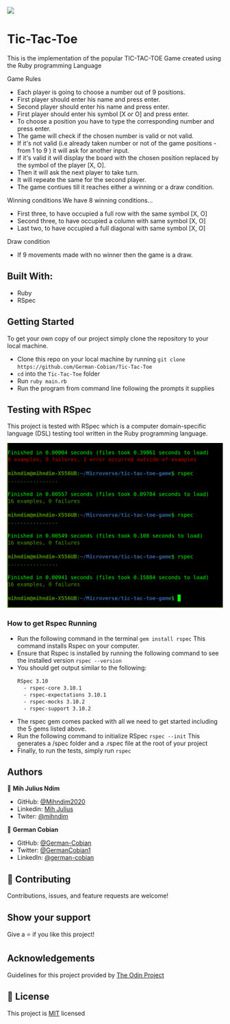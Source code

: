 ![](https://img.shields.io/badge/Microverse-blueviolet)

# Tic-Tac-Toe

This is the implementation of the popular TIC-TAC-TOE Game created using the Ruby programming Language

Game Rules
* Each player is going to choose a number out of 9 positions.
* First player should enter his name and press enter.
* Second player should enter his name and press enter.
* First player should enter his symbol [X or O] and press enter.
* To choose a position you have to type the corresponding number and press enter.
* The game will check if the chosen number is valid or not valid.
* If it's not valid (i.e already taken number or not of the game positions - from 1 to 9 ) it will ask for another input.
* If it's valid it will display the board with the chosen position replaced by the symbol of the player [X, O].
* Then it will ask the next player to take turn.
* It will repeate the same for the second player.
* The game contiues till it reaches either a winning or a draw condition.

Winning conditions
We have 8 winning conditions...

* First three, to have occupied a full row with the same symbol [X, O]
* Second three, to have occupied a column with same symbol [X, O]
* Last two, to have occupied a full diagonal with same symbol [X, O]

Draw condition
* If 9 movements made with no winner then the game is a draw.


## Built With:

* Ruby
* RSpec


## Getting Started

To get your own copy of our project simply clone the repository to your local machine.

* Clone this repo on your local machine by running `git clone https://github.com/German-Cobian/Tic-Tac-Toe`
* `cd` into the `Tic-Tac-Toe` folder
* Run `ruby main.rb`
* Run the program from command line following the prompts it supplies


## Testing with RSpec 

This project is tested with RSpec which is a computer domain-specific language (DSL) testing tool written in the Ruby programming language.

![screenshot](images/testing.png)


### How to get Rspec Running 

* Run the following command in the terminal `gem install rspec` This command installs Rspec on your computer.
* Ensure that Rspec is installed by running the following command to see the installed version `rspec --version`
* You should get output similar to the following:
  ```
  RSpec 3.10
    - rspec-core 3.10.1
    - rspec-expectations 3.10.1
    - rspec-mocks 3.10.2
    - rspec-support 3.10.2
  ```
* The rspec gem comes packed with all we need to get started including the 5 gems listed above.
* Run the following command to initialize RSpec `rspec --init` This generates a /spec folder and a .rspec file at the root of your project
* Finally, to run the tests, simply run `rspec`


## Authors

👤 **Mih Julius Ndim**

* GitHub: [@Mihndim2020](https://github.com/mihndim2020)
* Linkedin: [Mih Julius](https://www.linkedin.com/in/mih-julius)
* Twiter: [@mihndim](https://twitter.com/mihndim)


👤 **German Cobian**

* GitHub: [@German-Cobian](https://github.com/German-Cobian)
* Twitter: [@GermanCobian1](https://twitter.com/GermanCobian1)
* LinkedIn: [@german-cobian](https://www.linkedin.com/in/german-cobian/)


## 🤝 Contributing

Contributions, issues, and feature requests are welcome!


## Show your support
 
Give a ⭐️ if you like this project!


## Acknowledgements

Guidelines for this project provided by [The Odin Project](https://www.theodinproject.com/paths/full-stack-ruby-on-rails/courses/ruby-programming/lessons/tic-tac-toe)


## 📝 License

This project is [MIT](https://github.com/German-Cobian/New-York-Times-Page-Clone/blob/main/LICENSE) licensed
